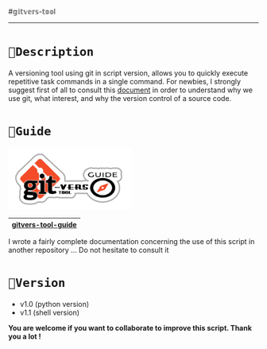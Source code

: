  
#𝕘𝕚𝕥𝕧𝕖𝕣𝕤-𝕥𝕠𝕠l

<hr>

# `📌Description`

A versioning tool using git in script version, allows you to quickly execute repetitive task commands in a single command. For newbies, I strongly suggest first of all to consult this [document](https://git-scm.com/book/en/v) in order to understand why we use git, what interest, and why the version control of a source code.

# `📌Guide`

<img src="./logo.png" width="250">

|[gitvers-tool-guide](https://github.com/RajaRakoto/gitvers-tool-guide)
|---|  

I wrote a fairly complete documentation concerning the use of this script in another repository ... Do not hesitate to consult it

# `📌Version`
- v1.0 (python version) 
- v1.1 (shell version)

**You are welcome if you want to collaborate to improve this script. Thank you a lot !**